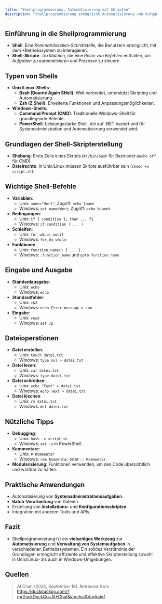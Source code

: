 ```yaml
---
title: "Shellprogrammierung: Automatisierung mit Skripten"
description: "Shellprogrammierung ermöglicht Automatisierung von Aufgaben durch Skripte in Bash, Zsh oder PowerShell. Sie umfasst Variablen, Bedingungen, Schleifen und Dateioperationen für Systemadministration und Batch-Verarbeitung."
---
```


## Einführung in die Shellprogrammierung
- **Shell**: Eine *Kommandozeilen-Schnittstelle*, die Benutzern ermöglicht, mit dem *Betriebssystem zu interagieren.
- **Shell-Skripte**: *Textdateien*, die eine *Reihe von Befehlen* enthalten, um *Aufgaben zu automatisieren* und Prozesse zu steuern.

## Typen von Shells
- **Unix/Linux-Shells**: 
  - **Bash (Bourne Again SHell)**: Weit verbreitet, unterstützt Skripting und Automatisierung.
  - **Zsh (Z Shell)**: Erweiterte Funktionen und Anpassungsmöglichkeiten.
- **Windows-Shells**:
  - **Command Prompt (CMD)**: Traditionelle Windows-Shell für grundlegende Befehle.
  - **PowerShell**: Leistungsstarke Shell, die auf .NET basiert und für Systemadministration und Automatisierung verwendet wird.

## Grundlagen der Shell-Skripterstellung
- **Shebang**: Erste Zeile eines Skripts (`#!/bin/bash` für Bash oder `@echo off` für CMD).
- **Dateirechte**: In Unix/Linux müssen Skripte ausführbar sein (`chmod +x script.sh`).

## Wichtige Shell-Befehle
- **Variablen**: 
  - Unix: `name="Wert"`; Zugriff: `echo $name`
  - Windows: `set name=Wert`; Zugriff: `echo %name%`
- **Bedingungen**: 
  - Unix: `if [ condition ]; then ... fi`
  - Windows: `if condition ( ... )`
- **Schleifen**: 
  - Unix: `for`, `while`, `until`
  - Windows: `for`, `do while`
- **Funktionen**: 
  - Unix: `function_name() { ... }`
  - Windows: `:function_name` und `goto function_name`

## Eingabe und Ausgabe
- **Standardausgabe**: 
  - Unix: `echo`
  - Windows: `echo`
- **Standardfehler**: 
  - Unix: `>&2`
  - Windows: `echo Error message > con`
- **Eingabe**: 
  - Unix: `read`
  - Windows: `set /p`

## Dateioperationen
- **Datei erstellen**: 
  - Unix: `touch datei.txt`
  - Windows: `type nul > datei.txt`
- **Datei lesen**: 
  - Unix: `cat datei.txt`
  - Windows: `type datei.txt`
- **Datei schreiben**: 
  - Unix: `echo "Text" > datei.txt`
  - Windows: `echo Text > datei.txt`
- **Datei löschen**: 
  - Unix: `rm datei.txt`
  - Windows: `del datei.txt`

## Nützliche Tipps
- **Debugging**: 
  - Unix: `bash -x script.sh`
  - Windows: `set -x` in PowerShell.
- **Kommentare**: 
  - Unix: `# Kommentar`
  - Windows: `rem Kommentar` oder `:: Kommentar`
- **Modularisierung**: Funktionen verwenden, um den Code übersichtlich und wartbar zu halten.

## Praktische Anwendungen
- Automatisierung von **Systemadministrationsaufgaben**.
- **Batch-Verarbeitung** von Dateien.
- Erstellung von **Installations-** und **Konfigurationsskripten**.
- Integration mit anderen Tools und APIs.

## Fazit
- Shellprogrammierung ist ein **vielseitiges Werkzeug** zur **Automatisierung** und **Verwaltung von Systemaufgaben** in verschiedenen Betriebssystemen. Ein solides Verständnis der Grundlagen ermöglicht effiziente und effektive Skripterstellung sowohl in Unix/Linux- als auch in Windows-Umgebungen.

## Quellen

> AI Chat. (2024, September 18). Retrieved from https://duckduckgo.com/?q=DuckDuckGo+AI+Chat&ia=chat&duckai=1